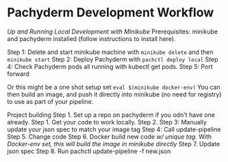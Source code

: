 # Pachyderm Development Workflow

_Up and Running Local Development with Minikube_
Prerequisites: minikube and pachyderm installed (follow instructions to install here).

Step 1: Delete and start minikube machine with `minikube delete` and then `minikube start` 
Step 2: Deploy Pachyderm with `pachctl deploy local`
Step 4: Check Pachyderm pods all running with kubectl get pods.
Step 5: Port forward

Or this might be a one shot setup
set `eval $(minikube docker-env)` You can then build an image, and push it directly into minikube (no need for registry) to use as part of your pipeline.

Project building
Step 1. Set up a repo on pachyderm if you odn't have one already.
Step 1. Get your code to work locally.
Step 2. 
Step 3: Manually update your json spec to match your image tag 
Step 4: Call update-pipeline
Step 5. Change code
Step 6. Docker build new code *w/ unique tag*. With _Docker-env set, this will build the image in minikube directly_
Step 7. Update json spec
Step 8. Run pachctl update-pipeline -f new.json
